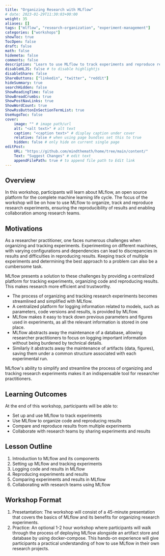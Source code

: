```yaml
---
title: "Organizing Research with MLflow"
# date: 2023-01-29T11:30:03+00:00
weight: 35
aliases: []
tags: ["mlflow", "research-organization", "experiment-management"]
categories: ["workshops"]
showToc: true
TocOpen: false
draft: false
math: false
hidemeta: false
comments: false
description: "Learn to use MLflow to track experiments and reproduce results in your research."
disableHLJS: false # to disable highlightjs
disableShare: false
ShareButtons: ["linkedin", "twitter", "reddit"]
hideSummary: true
searchHidden: false
ShowReadingTime: false
ShowBreadCrumbs: true
ShowPostNavLinks: true
ShowWordCount: true
ShowRssButtonInSectionTermList: true
UseHugoToc: false
cover:
    image: "" # image path/url
    alt: "<alt text>" # alt text
    caption: "<caption text>" # display caption under cover
    relative: false # when using page bundles set this to true
    hidden: false # only hide on current single page
editPost:
    URL: "https://github.com/mindthemath/home/tree/main/content/"
    Text: "Suggest Changes" # edit text
    appendFilePath: true # to append file path to Edit link
---
```


## Overview
In this workshop, participants will learn about MLflow, an open source platform for the complete machine learning life cycle. The focus of the workshop will be on how to use MLflow to organize, track and reproduce research experiments, ensuring the reproducibility of results and enabling collaboration among research teams.

## Motivations
As a researcher practitioner, one faces numerous challenges when organizing and tracking experiments. Experimenting on different machines, with varying configurations and dependencies can lead to discrepancies in results and difficulties in reproducing results. Keeping track of multiple experiments and determining the best approach to a problem can also be a cumbersome task.

MLflow presents a solution to these challenges by providing a centralized platform for tracking experiments, organizing code and reproducing results. This makes research more efficient and trustworthy.

- The process of organizing and tracking research experiments becomes streamlined and simplified with MLflow.
- A centralized platform for logging information related to models, such as parameters, code versions and results, is provided by MLflow.
- MLflow makes it easy to track down previous parameters and figures used in experiments, as all the relevant information is stored in one place.
- MLflow abstracts away the maintenance of a database, allowing researcher practitioners to focus on logging important information without being burdened by technical details.
- Similarly it abstracts away the maintenance of artifacts (data, figures), saving them under a common structure associated with each experimental run.

MLflow's ability to simplify and streamline the process of organizing and tracking research experiments makes it an indispensable tool for researcher practitioners.


## Learning Outcomes
At the end of this workshop, participants will be able to:
- Set up and use MLflow to track experiments
- Use MLflow to organize code and reproducing results
- Compare and reproduce results from multiple experiments 
- Collaborate with research teams by sharing experiments and results

## Lesson Outline
1. Introduction to MLflow and its components
2. Setting up MLflow and tracking experiments
3. Logging code and results in MLflow
4. Reproducing experiments and results 
5. Comparing experiments and results in MLflow 
6. Collaborating with research teams using MLflow

## Workshop Format
1. Presetantation: The workshop will consist of a 45-minute presentation that covers the basics of MLflow and its benefits for organizing research experiments.
2. Practice: An optional 1-2 hour workshop where participants will walk through the process of deploying MLflow alongside an artifact store and database by using docker-compose. This hands-on experience will give participants a practical understanding of how to use MLflow in their own research projects.
